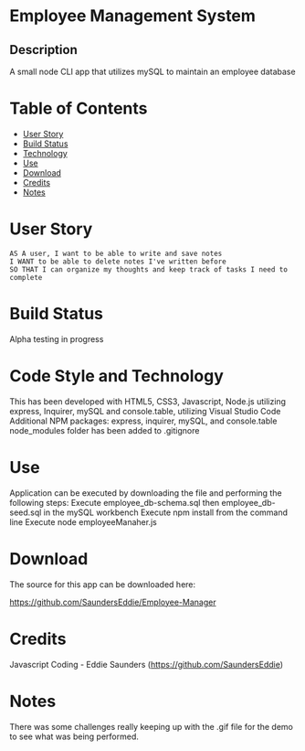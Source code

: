 # Employee Management System

## Description

A small node CLI app that utilizes mySQL to maintain an employee database

# Table of Contents

* [User Story](#User%20Story)
* [Build Status](#Build%20Status)
* [Technology](#Code%20Style%20and%20Technology)
* [Use](#Usage)
* [Download](#Download)
* [Credits](#Credits)
* [Notes](#Notes)


# User Story
```
AS A user, I want to be able to write and save notes
I WANT to be able to delete notes I've written before
SO THAT I can organize my thoughts and keep track of tasks I need to complete
```

# Build Status
Alpha testing in progress<br/>

# Code Style and Technology
This has been developed with HTML5, CSS3, Javascript, Node.js utilizing express, Inquirer, mySQL and console.table, utilizing Visual Studio Code
Additional NPM packages: express, inquirer, mySQL, and console.table
node_modules folder has been added to .gitignore

# Use
Application can be executed by downloading the file and performing the following steps:
    Execute employee_db-schema.sql then employee_db-seed.sql in the mySQL workbench
    Execute npm install from the command line
    Execute node employeeManaher.js

# Download
The source for this app can be downloaded here:

https://github.com/SaundersEddie/Employee-Manager

# Credits
Javascript Coding - Eddie Saunders (https://github.com/SaundersEddie)

# Notes
There was some challenges really keeping up with the .gif file for the demo to see what was being performed.